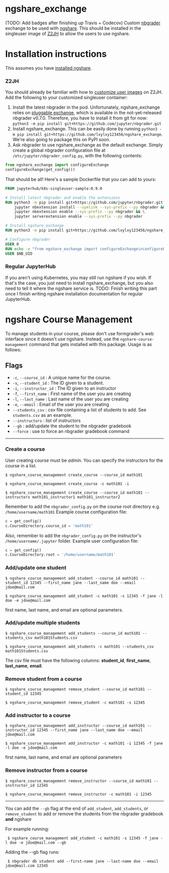 # ngshare_exchange
(TODO: Add badges after finishing up Travis + Codecov)
Custom [nbgrader](https://github.com/jupyter/nbgrader) exchange to be used with [ngshare](https://github.com/lxylxy123456/ngshare). This should be installed in the singleuser image of [Z2JH](https://github.com/jupyterhub/zero-to-jupyterhub-k8s) to allow the users to use ngshare.

# Installation instructions

This assumes you have [installed ngshare](https://ngshare.readthedocs.io/en/latest/user_guide/install_ngshare.html).

### Z2JH
You should already be familiar with how to [customize user images](https://zero-to-jupyterhub.readthedocs.io/en/latest/customizing/user-environment.html#customize-an-existing-docker-image) on Z2JH. Add the following to your customized singleuser container:
1. Install the latest nbgrader in the pod. Unfortunately, ngshare_exchange relies on [pluggable exchange](https://github.com/jupyter/nbgrader/pull/1238), which is available in the not-yet-released nbgrader v0.7.0. Therefore, you have to install it from git for now: `python3 -m pip install git+https://github.com/jupyter/nbgrader.git`
2. Install ngshare_exchange. This can be easily done by running `python3 -m pip install git+https://github.com/lxylxy123456/ngshare_exchange`. We're also going to package this on PyPI soon.
3. Ask nbgrader to use ngshare_exchange as the default exchange. Simply create a global nbgrader configuration file at `/etc/jupyter/nbgrader_config.py`, with the following contents:
```python
from ngshare_exchange import configureExchange
configureExchange(get_config())
```
That should be all! Here's a sample Dockerfile that you can add to yours:
```Dockerfile
FROM jupyterhub/k8s-singleuser-sample:0.9.0

# Install latest nbgrader and enable the extensions
RUN python3 -m pip install git+https://github.com/jupyter/nbgrader.git && \
    jupyter nbextension install --symlink --sys-prefix --py nbgrader && \
    jupyter nbextension enable --sys-prefix --py nbgrader && \
    jupyter serverextension enable --sys-prefix --py nbgrader

# Install ngshare_exchange
RUN python3 -m pip install git+https://github.com/lxylxy123456/ngshare_exchange

# Configure nbgrader
USER 0
RUN echo -e "from ngshare_exchange import configureExchange\nconfigureExchange(get_config())" >> /etc/jupyter/nbgrader_config.py
USER $NB_UID
```

### Regular JupyterHub
If you aren't using Kubernetes, you may still run ngshare if you wish. If that's the case, you just need to install ngshare_exchange, but you also need to tell it where the ngshare service is. TODO: Finish writing this part once I finish writing ngshare installation documentation for regular JupyterHub.

# ngshare Course Management

To manage students in your course, please don't use formgrader's web interface since it doesn't use ngshare. Instead, use the `ngshare-course-management` command that gets installed with this package. Usage is as follows:

## Flags
- `-c`, `--course_id` : A unique name for the course.
- `-s`, `--student_id` : The ID given to a student.
- `-i`, `--instructor_id` : The ID given to an instructor
- `-f`, `--first_name` : First name of the user you are creating
- `-l`, `--last_name` : Last name of the user you are creating
- `-e`, `--email` : Email of the user you are creating
- `--students_csv` : csv file containing a list of students to add. See `students.csv` as an example. 
- `--instructors` : list of instructors
- `--gb` : add/update the student to the nbgrader gradebook
- `--force` : use to force an nbgrader gradebook command
---
### Create a course
User creating course must be *admin*.
You can specify the instructors for the course in a list.

```
$ ngshare_course_management create_course --course_id math101 
```
```
$ ngshare_course_management create_course -c math101 -i
```
```
$ ngshare_course_management create_course --course_id math101 --instructors math101_instructor1 math101_instructor2
```

Remember to add the `nbgrader_config.py` on the course root directory e.g. `/home/username/math101`
Example course configuration file:
```python
c = get_config()
c.CourseDirectory.course_id = 'math101'
```

Also, remember to add the `nbgrader_config.py` on the instructor's `/home/username/.jupyter` folder.
Example user configuration file:
```python
c = get_config()
c.CourseDirectory.root = '/home/username/math101'
```

### Add/update one student
```
$ ngshare_course_management add_student --course_id math101 --student_id 12345 --first_name jane --last_name doe --email jdoe@mail.com 
```
```
$ ngshare_course_management add_student -c math101 -s 12345 -f jane -l doe -e jdoe@mail.com
```

first name, last name, and email are optional parameters.

### Add/update multiple students
```
$ ngshare_course_management add_students --course_id math101 --students_csv math101Students.csv
```
```
$ ngshare_course_management add_students -c math101 --students_csv math101Students.csv
```

The csv file must have the following columns: **student_id**, **first_name**, **last_name**, **email**.

### Remove student from a course
```
$ ngshare_course_management remove_student --course_id math101 --student_id 12345
```
```
$ ngshare_course_management remove_student -c math101 -s 12345
```

### Add instructor to a course
```
$ ngshare_course_management add_instructor --course_id math101 --instructor_id 12345 --first_name jane --last_name doe --email jdoe@mail.com 
```
```
$ ngshare_course_management add_instructor -c math101 -i 12345 -f jane -l doe -e jdoe@mail.com
```
first name, last name, and email are optional parameters

### Remove instructor from a course
```
$ ngshare_course_management remove_instructor --course_id math101 --instructor_id 12345
```
```
$ ngshare_course_management remove_instructor -c math101 -i 12345
```
---
You can add the `--gb` flag at the end of `add_student`, `add_students`, or `remove_student` to add or remove the students from the nbgrader gradebook **and** ngshare

For example running:
```
 $ ngshare_course_management add_student -c math101 -s 12345 -f jane -l doe -e jdoe@mail.com --gb
 ```

Adding the --gb flag runs:
```
 $ nbgrader db student add --first-name jane --last-name doe --email jdoe@mail.com 12345
```
